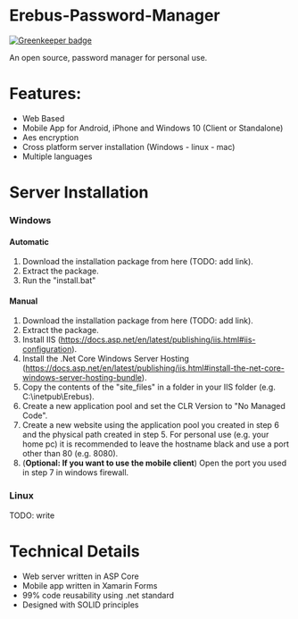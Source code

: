 # Erebus-Password-Manager

[![Greenkeeper badge](https://badges.greenkeeper.io/stavroskasidis/Erebus-Password-Manager.svg)](https://greenkeeper.io/)

An open source, password manager for personal use.

# Features:
- Web Based
- Mobile App for Android, iPhone and Windows 10 (Client or Standalone)
- Aes encryption
- Cross platform server installation (Windows - linux - mac)
- Multiple languages

# Server Installation
### Windows
#### Automatic
1. Download the installation package from here (TODO: add link).
2. Extract the package.
3. Run the "install.bat"

#### Manual
1. Download the installation package from here (TODO: add link).
2. Extract the package.
3. Install IIS (https://docs.asp.net/en/latest/publishing/iis.html#iis-configuration).
4. Install the .Net Core Windows Server Hosting (https://docs.asp.net/en/latest/publishing/iis.html#install-the-net-core-windows-server-hosting-bundle).
5. Copy the contents of the "site_files" in a folder in your IIS folder (e.g. C:\inetpub\Erebus).
6. Create a new application pool and set the CLR Version to "No Managed Code".
7. Create a new website using the application pool you created in step 6 and the physical path created in step 5. For personal use (e.g. your home pc) it is recommended to leave the hostname black and use a port other than 80 (e.g. 8080).
8. (**Optional: If you want to use the mobile client**) Open the port you used in step 7 in windows firewall.


### Linux
TODO: write

# Technical Details
- Web server written in ASP Core
- Mobile app written in Xamarin Forms
- 99% code reusability using .net standard
- Designed with SOLID principles
